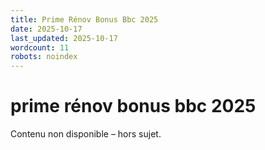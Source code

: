 ```yaml
---
title: Prime Rénov Bonus Bbc 2025
date: 2025-10-17
last_updated: 2025-10-17
wordcount: 11
robots: noindex
---
```


# prime rénov bonus bbc 2025

Contenu non disponible – hors sujet.